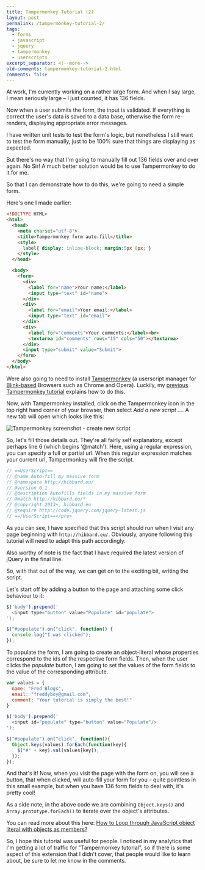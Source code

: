 ```yaml
---
title: Tampermonkey Tutorial (2)
layout: post
permalink: /tampermonkey-tutorial-2/
tags:
  - forms
  - javascript
  - jquery
  - tampermonkey
  - userscripts
excerpt_separator: <!--more-->
old-comments: tampermonkey-tutorial-2.html
comments: false
---
```


At work, I'm currently working on a rather large form. And when I say large, I mean seriously large – I just counted, it has 136 fields.

Now when a user submits the form, the input is validated. If everything is correct the user's data is saved to a data base, otherwise the form re-renders, displaying appropriate error messages.

I have written unit tests to test the form's logic, but nonetheless I still want to test the form manually, just to be 100% sure that things are displaying as expected.

But there's no way that I'm going to manually fill out 136 fields over and over again. No Sir! A much better solution would be to use Tampermonkey to do it for me.

<!--more-->

So that I can demonstrate how to do this, we're going to need a simple form.

Here's one I made earlier:

```html
<!DOCTYPE HTML>
<html>
  <head>
    <meta charset="utf-8">
    <title>Tampermonkey form auto-fill</title>
    <style>
      label{ display: inline-block; margin:5px 0px; }
    </style>
  </head>

  <body>
    <form>
      <div>
        <label for="name">Your name:</label>
        <input type="text" id="name">
      </div>
      <div>
        <label for="email">Your email:</label>
        <input type="text" id="email">
      </div>
      <div>
        <label for="comments">Your comments:</label><br>
        <textarea id="comments" rows="15" cols="50"></textarea>
      </div>
      <input type="submit" value="Submit">
    </form>
  </body>
</html>
```

Were also going to need to install [Tampermonkey](http://tampermonkey.net/ "Tampermonkey homepage") (a userscript manager for [Blink-based](http://en.wikipedia.org/wiki/Blink_(layout_engine) "Blink (layout engine)") Browsers such as Chrome and Opera). Luckily, my [previous Tampermonkey tutorial](http://hibbard.eu/tampermonkey-tutorial/ "Tampermonkey Tutorial") explains how to do this.

Now, with Tampermonkey installed, click on the Tampermonkey icon in the top right hand corner of your browser, then select _Add a new script …_. A new tab will open which looks like this:

![Tampermonkey screenshot - create new script](https://res.cloudinary.com/hibbard/image/upload/v1528910435/tampermonkey_screenshot.png "Tampermonkey screenshot - create new script")

So, let's fill those details out. They're all fairly self explanatory, except perhaps line 6 (which begins ‘@match'). Here, using a regular expression, you can specify a full or partial url. When this regular expression matches your current url, Tampermonkey will fire the script.

```js
// ==UserScript==
// @name Auto-fill my massive form
// @namespace http://hibbard.eu/
// @version 0.1
// @description Autofills fields in my massive form
// @match http://hibbard.eu/*
// @copyright 2013+, hibbard.eu
// @require http://code.jquery.com/jquery-latest.js
// ==/UserScript==</pre>
```

As you can see, I have specified that this script should run when I visit any page beginning with `http://hibbard.eu/`. Obviously, anyone following this tutorial will need to adapt this path accordingly.

Also worthy of note is the fact that I have required the latest version of jQuery in the final line.

So, with that out of the way, we can get on to the exciting bit, writing the script.

Let's start off by adding a button to the page and attaching some click behaviour to it:

```js
$('body').prepend('
  <input type="button" value="Populate" id="populate">
');

$("#populate").on("click", function() {
  console.log("I was clicked");
});
```

To populate the form, I am going to create an object-literal whose properties correspond to the ids of the respective form fields. Then, when the user clicks the _populate_ button, I am going to set the values of the form fields to the value of the corresponding attribute.

```js
var values = {
  name: "Fred Blogs",
  email: "freddyboy@gmail.com",
  comment: "Your tutorial is simply the best!"
}

$('body').prepend('
  <input id="populate" type="button" value="Populate"/>
');

$("#populate").on("click", function(){
  Object.keys(values).forEach(function(key){
    $("#" + key).val(values[key]);
  });
});
```

And that's it! Now, when you visit the page with the form on, you will see a button, that when clicked, will auto-fill your form for you – quite pointless in this small example, but when you have 136 form fields to deal with, it's pretty cool!

As a side note, in the above code we are combining `Object.keys()` and `Array.prototype.forEach()` to iterate over the object's attributes.

You can read more about this here: [How to Loop through JavaScript object literal with objects as members?](http://stackoverflow.com/questions/921789/how-to-loop-through-javascript-object-literal-with-objects-as-members "Stackoverflow discussion")

So, I hope this tutorial was useful for people. I noticed in my analytics that I'm getting a lot of traffic for "Tampermonkey tutorial", so if there is some aspect of this extension that I didn't cover, that people would like to learn about, be sure to let me know in the comments.
